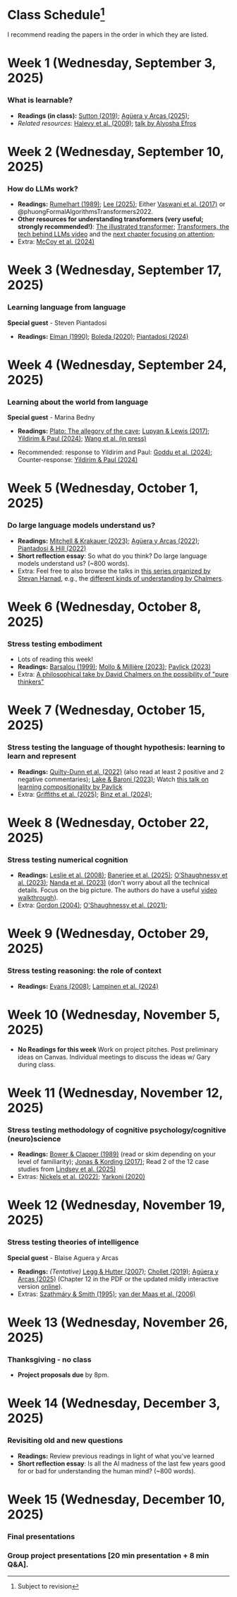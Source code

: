 # Class Schedule[^:1]

I recommend reading the papers in the order in which they are listed.

[^:1]: Subject to revision

# Week 1 (Wednesday, September 3, 2025)

### What is learnable?

* **Readings (in class):** <a href="javascript:void(0)" class="cite-pop" role="button" tabindex="0" data-ref="Sutton, R. (2019). The Bitter Lesson. &lt;em&gt;Cs&lt;/em&gt;. &lt;a href=&quot;https://www.cs.utexas.edu/~eunsol/courses/data/bitter_lesson.pdf&quot; target=&quot;_blank&quot; rel=&quot;noopener&quot;&gt;https://www.cs.utexas.edu/~eunsol/courses/data/bitter_lesson.pdf&lt;/a&gt;" data-plain="Sutton, R. (2019). The Bitter Lesson. Cs. https://www.cs.utexas.edu/~eunsol/courses/data/bitter_lesson.pdf">Sutton (2019)</a>; <a href="javascript:void(0)" class="cite-pop" role="button" tabindex="0" data-ref="Agüera y Arcas, B. (2025). What Is Intelligence?. &lt;a href=&quot;https://whatisintelligence.antikythera.org/introduction/&quot; target=&quot;_blank&quot; rel=&quot;noopener&quot;&gt;https://whatisintelligence.antikythera.org/introduction/&lt;/a&gt;" data-plain="Agüera y Arcas, B. (2025). What Is Intelligence?. https://whatisintelligence.antikythera.org/introduction/">Agüera y Arcas (2025)</a>; 
* *Related resources*: <a href="javascript:void(0)" class="cite-pop" role="button" tabindex="0" data-ref="Halevy, A., Norvig, P., &amp;amp; Pereira, F. (2009). The Unreasonable Effectiveness of Data. &lt;em&gt;IEEE Intelligent Systems&lt;/em&gt;, &lt;em&gt;24&lt;/em&gt;(2), 8–12. &lt;a href=&quot;https://doi.org/10.1109/MIS.2009.36&quot; target=&quot;_blank&quot; rel=&quot;noopener&quot;&gt;https://doi.org/10.1109/MIS.2009.36&lt;/a&gt;" data-plain="Halevy, A., Norvig, P., &amp; Pereira, F. (2009). The Unreasonable Effectiveness of Data. IEEE Intelligent Systems, 24(2), 8–12. https://doi.org/10.1109/MIS.2009.36">Halevy et al. (2009)</a>; [talk by Alyosha Efros](https://youtube.com/watch?v=R7qy2BY6mTk&list=PL2xTeGtUb-8B94jdWGT-chu4ucI7oEe_x&index=32&pp=iAQB)


# Week 2 (Wednesday, September 10, 2025)

### How do LLMs work?

* **Readings:** <a href="javascript:void(0)" class="cite-pop" role="button" tabindex="0" data-ref="Rumelhart, D. E. (1989). The Architecture of Mind: A Connectionist Approach. &lt;em&gt;Foundations of Cognitive Science&lt;/em&gt;, 133–159." data-plain="Rumelhart, D. E. (1989). The Architecture of Mind: A Connectionist Approach. Foundations of Cognitive Science, 133–159.">Rumelhart (1989)</a>; <a href="javascript:void(0)" class="cite-pop" role="button" tabindex="0" data-ref="Lee, T. B. (2025). Large Language Models, Explained with a Minimum of Math and Jargon. &lt;em&gt;Understandingai&lt;/em&gt;. &lt;a href=&quot;https://www.understandingai.org/p/large-language-models-explained-with&quot; target=&quot;_blank&quot; rel=&quot;noopener&quot;&gt;https://www.understandingai.org/p/large-language-models-explained-with&lt;/a&gt;" data-plain="Lee, T. B. (2025). Large Language Models, Explained with a Minimum of Math and Jargon. Understandingai. https://www.understandingai.org/p/large-language-models-explained-with">Lee (2025)</a>; Either <a href="javascript:void(0)" class="cite-pop" role="button" tabindex="0" data-ref="Vaswani, A., Shazeer, N., Parmar, N., Uszkoreit, J., Jones, L., Gomez, A. N., Kaiser, L., &amp;amp; Polosukhin, I. (2017). Attention Is All You Need. &lt;em&gt;arXiv&lt;/em&gt; 1706.03762. &lt;a href=&quot;https://doi.org/10.48550/arXiv.1706.03762&quot; target=&quot;_blank&quot; rel=&quot;noopener&quot;&gt;https://doi.org/10.48550/arXiv.1706.03762&lt;/a&gt;" data-plain="Vaswani, A., Shazeer, N., Parmar, N., Uszkoreit, J., Jones, L., Gomez, A. N., Kaiser, L., &amp; Polosukhin, I. (2017). Attention Is All You Need. arXiv 1706.03762. https://doi.org/10.48550/arXiv.1706.03762">Vaswani et al. (2017)</a> or @phuongFormalAlgorithmsTransformers2022. 
* **Other resources for understanding transformers (very useful; strongly recommended!)**: 
[The illustrated transformer](https://jalammar.github.io/illustrated-transformer/?utm_source=chatgpt.com); [Transformers, the tech behind LLMs video](https://www.youtube.com/watch?v=wjZofJX0v4M&ab_channel=3Blue1Brown) and the [next chapter focusing on attention](https://www.youtube.com/watch?v=eMlx5fFNoYc&ab_channel=3Blue1Brown); 
* Extra: <a href="javascript:void(0)" class="cite-pop" role="button" tabindex="0" data-ref="McCoy, R. T., Yao, S., Friedman, D., Hardy, M. D., &amp;amp; Griffiths, T. L. (2024). Embers of Autoregression Show How Large Language Models Are Shaped by the Problem They Are Trained to Solve. &lt;em&gt;Proceedings of the National Academy of Sciences&lt;/em&gt;, &lt;em&gt;121&lt;/em&gt;(41), e2322420121. &lt;a href=&quot;https://doi.org/10.1073/pnas.2322420121&quot; target=&quot;_blank&quot; rel=&quot;noopener&quot;&gt;https://doi.org/10.1073/pnas.2322420121&lt;/a&gt;" data-plain="McCoy, R. T., Yao, S., Friedman, D., Hardy, M. D., &amp; Griffiths, T. L. (2024). Embers of Autoregression Show How Large Language Models Are Shaped by the Problem They Are Trained to Solve. Proceedings of the National Academy of Sciences, 121(41), e2322420121. https://doi.org/10.1073/pnas.2322420121">McCoy et al. (2024)</a>

# Week 3 (Wednesday, September 17, 2025)

### Learning language from language

**Special guest** - Steven Piantadosi

* **Readings:** <a href="javascript:void(0)" class="cite-pop" role="button" tabindex="0" data-ref="Elman, J. (1990). Finding Structure in Time. &lt;em&gt;Cognitive Science&lt;/em&gt;, &lt;em&gt;14&lt;/em&gt;(2), 179–211. &lt;a href=&quot;ISI:A1990DK92500001&quot; target=&quot;_blank&quot; rel=&quot;noopener&quot;&gt;ISI:A1990DK92500001&lt;/a&gt;" data-plain="Elman, J. (1990). Finding Structure in Time. Cognitive Science, 14(2), 179–211. ISI:A1990DK92500001">Elman (1990)</a>; <a href="javascript:void(0)" class="cite-pop" role="button" tabindex="0" data-ref="Boleda, G. (2020). Distributional Semantics and Linguistic Theory. &lt;em&gt;Annual Review of Linguistics&lt;/em&gt;. &lt;a href=&quot;https://doi.org/10.1146/annurev-linguistics-011619-030303&quot; target=&quot;_blank&quot; rel=&quot;noopener&quot;&gt;https://doi.org/10.1146/annurev-linguistics-011619-030303&lt;/a&gt;" data-plain="Boleda, G. (2020). Distributional Semantics and Linguistic Theory. Annual Review of Linguistics. https://doi.org/10.1146/annurev-linguistics-011619-030303">Boleda (2020)</a>; <a href="javascript:void(0)" class="cite-pop" role="button" tabindex="0" data-ref="Piantadosi, S. T. (2024). Modern Language Models Refute Chomsky&amp;#x27;s Approach to Language. &lt;em&gt;From fieldwork to linguistic theory&lt;/em&gt;, 353–414. &lt;a href=&quot;https://zenodo.org/records/12665933&quot; target=&quot;_blank&quot; rel=&quot;noopener&quot;&gt;https://zenodo.org/records/12665933&lt;/a&gt;" data-plain="Piantadosi, S. T. (2024). Modern Language Models Refute Chomsky&#x27;s Approach to Language. From fieldwork to linguistic theory, 353–414. https://zenodo.org/records/12665933">Piantadosi (2024)</a> 

# Week 4 (Wednesday, September 24, 2025)

### Learning about the world from language 

**Special guest** - Marina Bedny

* **Readings:** [Plato: The allegory of the cave](https://scholar.harvard.edu/files/seyer/files/plato_republic_514b-518d_allegory-of-the-cave.pdf); <a href="javascript:void(0)" class="cite-pop" role="button" tabindex="0" data-ref="Lupyan, G. &amp;amp; Lewis, M. (2017). From Words-as-Mappings to Words-as-Cues: The Role of Language in Semantic Knowledge. &lt;em&gt;Language, Cognition and Neuroscience&lt;/em&gt;, &lt;em&gt;34&lt;/em&gt;(10), 1319–1337. &lt;a href=&quot;https://doi.org/10.1080/23273798.2017.1404114&quot; target=&quot;_blank&quot; rel=&quot;noopener&quot;&gt;https://doi.org/10.1080/23273798.2017.1404114&lt;/a&gt;" data-plain="Lupyan, G. &amp; Lewis, M. (2017). From Words-as-Mappings to Words-as-Cues: The Role of Language in Semantic Knowledge. Language, Cognition and Neuroscience, 34(10), 1319–1337. https://doi.org/10.1080/23273798.2017.1404114">Lupyan & Lewis (2017)</a>; <a href="javascript:void(0)" class="cite-pop" role="button" tabindex="0" data-ref="Yildirim, I. &amp;amp; Paul, L. A. (2024). From Task Structures to World Models: What Do LLMs Know?. &lt;em&gt;Trends in Cognitive Sciences&lt;/em&gt;, &lt;em&gt;28&lt;/em&gt;(5), 404–415. &lt;a href=&quot;https://doi.org/10.1016/j.tics.2024.02.008&quot; target=&quot;_blank&quot; rel=&quot;noopener&quot;&gt;https://doi.org/10.1016/j.tics.2024.02.008&lt;/a&gt;" data-plain="Yildirim, I. &amp; Paul, L. A. (2024). From Task Structures to World Models: What Do LLMs Know?. Trends in Cognitive Sciences, 28(5), 404–415. https://doi.org/10.1016/j.tics.2024.02.008">Yildirim & Paul (2024)</a>; <a href="javascript:void(0)" class="cite-pop" role="button" tabindex="0" data-ref="Wang, Z., Akshi, Keil, S., Kim, J. S., &amp;amp; Bedny, M. (in press). Constructing Meaning from Language: Visual Knowledge in People Born Blind and in Large Language Models. &lt;em&gt;Annual Review of Linguistics&lt;/em&gt;." data-plain="Wang, Z., Akshi, Keil, S., Kim, J. S., &amp; Bedny, M. (in press). Constructing Meaning from Language: Visual Knowledge in People Born Blind and in Large Language Models. Annual Review of Linguistics.">Wang et al. (in press)</a>

* Recommended: response to Yildirim and Paul: <a href="javascript:void(0)" class="cite-pop" role="button" tabindex="0" data-ref="Goddu, M. K., Noë, A., &amp;amp; Thompson, E. (2024). LLMs Don’t Know Anything: Reply to Yildirim and Paul. &lt;em&gt;Trends in Cognitive Sciences&lt;/em&gt;, &lt;em&gt;28&lt;/em&gt;(11), 963–964. &lt;a href=&quot;https://doi.org/10.1016/j.tics.2024.06.008&quot; target=&quot;_blank&quot; rel=&quot;noopener&quot;&gt;https://doi.org/10.1016/j.tics.2024.06.008&lt;/a&gt;" data-plain="Goddu, M. K., Noë, A., &amp; Thompson, E. (2024). LLMs Don’t Know Anything: Reply to Yildirim and Paul. Trends in Cognitive Sciences, 28(11), 963–964. https://doi.org/10.1016/j.tics.2024.06.008">Goddu et al. (2024)</a>; Counter-response: <a href="javascript:void(0)" class="cite-pop" role="button" tabindex="0" data-ref="Yildirim, I. &amp;amp; Paul, L. A. (2024). Response to Goddu et al.: New Ways of Characterizing and Acquiring Knowledge. &lt;em&gt;Trends in Cognitive Sciences&lt;/em&gt;, &lt;em&gt;28&lt;/em&gt;(11), 965–966. &lt;a href=&quot;https://doi.org/10.1016/j.tics.2024.08.004&quot; target=&quot;_blank&quot; rel=&quot;noopener&quot;&gt;https://doi.org/10.1016/j.tics.2024.08.004&lt;/a&gt;" data-plain="Yildirim, I. &amp; Paul, L. A. (2024). Response to Goddu et al.: New Ways of Characterizing and Acquiring Knowledge. Trends in Cognitive Sciences, 28(11), 965–966. https://doi.org/10.1016/j.tics.2024.08.004">Yildirim & Paul (2024)</a>

# Week 5 (Wednesday, October 1, 2025) 

### Do large language models understand us?

* **Readings:** <a href="javascript:void(0)" class="cite-pop" role="button" tabindex="0" data-ref="Mitchell, M. &amp;amp; Krakauer, D. C. (2023). The Debate over Understanding in AI’s Large Language Models. &lt;em&gt;Proceedings of the National Academy of Sciences&lt;/em&gt;, &lt;em&gt;120&lt;/em&gt;(13), e2215907120. &lt;a href=&quot;https://doi.org/10.1073/pnas.2215907120&quot; target=&quot;_blank&quot; rel=&quot;noopener&quot;&gt;https://doi.org/10.1073/pnas.2215907120&lt;/a&gt;" data-plain="Mitchell, M. &amp; Krakauer, D. C. (2023). The Debate over Understanding in AI’s Large Language Models. Proceedings of the National Academy of Sciences, 120(13), e2215907120. https://doi.org/10.1073/pnas.2215907120">Mitchell & Krakauer (2023)</a>; <a href="javascript:void(0)" class="cite-pop" role="button" tabindex="0" data-ref="Agüera y Arcas, B. (2022). Do Large Language Models Understand Us?. &lt;em&gt;Medium&lt;/em&gt;. &lt;a href=&quot;https://medium.com/@blaisea/do-large-language-models-understand-us-6f881d6d8e75&quot; target=&quot;_blank&quot; rel=&quot;noopener&quot;&gt;https://medium.com/@blaisea/do-large-language-models-understand-us-6f881d6d8e75&lt;/a&gt;" data-plain="Agüera y Arcas, B. (2022). Do Large Language Models Understand Us?. Medium. https://medium.com/@blaisea/do-large-language-models-understand-us-6f881d6d8e75">Agüera y Arcas (2022)</a>; <a href="javascript:void(0)" class="cite-pop" role="button" tabindex="0" data-ref="Piantadosi, S. T. &amp;amp; Hill, F. (2022). Meaning without Reference in Large Language Models. &lt;em&gt;arXiv&lt;/em&gt; 2208.02957. &lt;a href=&quot;https://doi.org/10.48550/arXiv.2208.02957&quot; target=&quot;_blank&quot; rel=&quot;noopener&quot;&gt;https://doi.org/10.48550/arXiv.2208.02957&lt;/a&gt;" data-plain="Piantadosi, S. T. &amp; Hill, F. (2022). Meaning without Reference in Large Language Models. arXiv 2208.02957. https://doi.org/10.48550/arXiv.2208.02957">Piantadosi & Hill (2022)</a>
* **Short reflection essay**: So what do you think? Do large language models understand us? (~800 words).
* Extra: Feel free to also browse the talks in [this series organized by Stevan Harnad](https://skywritingspress.ca/), e.g., the [different kinds of understanding by Chalmers](https://www.youtube.com/watch?v=yyRzTL201zI&list=PL2xTeGtUb-8B94jdWGT-chu4ucI7oEe_x&index=24&pp=iAQB). 

# Week 6 (Wednesday, October 8, 2025) 

### Stress testing embodiment
* Lots of reading this week! 
* **Readings:** <a href="javascript:void(0)" class="cite-pop" role="button" tabindex="0" data-ref="Barsalou, L. (1999). Perceptual Symbol Systems. &lt;em&gt;The Behavioral and Brain Sciences&lt;/em&gt;, &lt;em&gt;22&lt;/em&gt;(4), 577-609; discussion 610-660. &lt;a href=&quot;http://www.ncbi.nlm.nih.gov/pubmed/11301525&quot; target=&quot;_blank&quot; rel=&quot;noopener&quot;&gt;http://www.ncbi.nlm.nih.gov/pubmed/11301525&lt;/a&gt;" data-plain="Barsalou, L. (1999). Perceptual Symbol Systems. The Behavioral and Brain Sciences, 22(4), 577-609; discussion 610-660. http://www.ncbi.nlm.nih.gov/pubmed/11301525">Barsalou (1999)</a>; <a href="javascript:void(0)" class="cite-pop" role="button" tabindex="0" data-ref="Mollo, D. C. &amp;amp; Millière, R. (2023). The Vector Grounding Problem. &lt;em&gt;arXiv&lt;/em&gt; 2304.01481. &lt;a href=&quot;https://doi.org/10.48550/arXiv.2304.01481&quot; target=&quot;_blank&quot; rel=&quot;noopener&quot;&gt;https://doi.org/10.48550/arXiv.2304.01481&lt;/a&gt;" data-plain="Mollo, D. C. &amp; Millière, R. (2023). The Vector Grounding Problem. arXiv 2304.01481. https://doi.org/10.48550/arXiv.2304.01481">Mollo & Millière (2023)</a>; <a href="javascript:void(0)" class="cite-pop" role="button" tabindex="0" data-ref="Pavlick, E. (2023). Symbols and Grounding in Large Language Models. &lt;em&gt;Philosophical Transactions of the Royal Society A: Mathematical, Physical and Engineering Sciences&lt;/em&gt;, &lt;em&gt;381&lt;/em&gt;(2251), 20220041. &lt;a href=&quot;https://doi.org/10.1098/rsta.2022.0041&quot; target=&quot;_blank&quot; rel=&quot;noopener&quot;&gt;https://doi.org/10.1098/rsta.2022.0041&lt;/a&gt;" data-plain="Pavlick, E. (2023). Symbols and Grounding in Large Language Models. Philosophical Transactions of the Royal Society A: Mathematical, Physical and Engineering Sciences, 381(2251), 20220041. https://doi.org/10.1098/rsta.2022.0041">Pavlick (2023)</a>
* Extra: [A philosophical take by David Chalmers on the possibility of "pure thinkers"](https://philpapers.org/archive/CHADTR.pdf)

# Week 7 (Wednesday, October 15, 2025) 

### Stress testing the language of thought hypothesis: learning to learn and represent

* **Readings:** <a href="javascript:void(0)" class="cite-pop" role="button" tabindex="0" data-ref="Quilty-Dunn, J., Porot, N., &amp;amp; Mandelbaum, E. (2022). The Best Game in Town: The Re-Emergence of the Language of Thought Hypothesis Across the Cognitive Sciences. &lt;em&gt;The Behavioral and Brain Sciences&lt;/em&gt;, 1–55. &lt;a href=&quot;https://doi.org/10.1017/S0140525X22002849&quot; target=&quot;_blank&quot; rel=&quot;noopener&quot;&gt;https://doi.org/10.1017/S0140525X22002849&lt;/a&gt;" data-plain="Quilty-Dunn, J., Porot, N., &amp; Mandelbaum, E. (2022). The Best Game in Town: The Re-Emergence of the Language of Thought Hypothesis Across the Cognitive Sciences. The Behavioral and Brain Sciences, 1–55. https://doi.org/10.1017/S0140525X22002849">Quilty-Dunn et al. (2022)</a> (also read at least 2 positive and 2 negative commentaries); <a href="javascript:void(0)" class="cite-pop" role="button" tabindex="0" data-ref="Lake, B. M. &amp;amp; Baroni, M. (2023). Human-like Systematic Generalization through a Meta-Learning Neural Network. &lt;em&gt;Nature&lt;/em&gt;, &lt;em&gt;623&lt;/em&gt;(7985), 115–121. &lt;a href=&quot;https://doi.org/10.1038/s41586-023-06668-3&quot; target=&quot;_blank&quot; rel=&quot;noopener&quot;&gt;https://doi.org/10.1038/s41586-023-06668-3&lt;/a&gt;" data-plain="Lake, B. M. &amp; Baroni, M. (2023). Human-like Systematic Generalization through a Meta-Learning Neural Network. Nature, 623(7985), 115–121. https://doi.org/10.1038/s41586-023-06668-3">Lake & Baroni (2023)</a>; Watch [this talk on learning compositionality by Pavlick](https://www.youtube.com/watch?v=6gSYMX3I5Bs&ab_channel=KempnerInstituteatHarvardUniversity)
* Extra: <a href="javascript:void(0)" class="cite-pop" role="button" tabindex="0" data-ref="Griffiths, T. L., Lake, B. M., McCoy, R. T., Pavlick, E., &amp;amp; Webb, T. W. (2025). Whither Symbols in the Era of Advanced Neural Networks?. &lt;em&gt;arXiv&lt;/em&gt; 2508.05776. &lt;a href=&quot;https://doi.org/10.48550/arXiv.2508.05776&quot; target=&quot;_blank&quot; rel=&quot;noopener&quot;&gt;https://doi.org/10.48550/arXiv.2508.05776&lt;/a&gt;" data-plain="Griffiths, T. L., Lake, B. M., McCoy, R. T., Pavlick, E., &amp; Webb, T. W. (2025). Whither Symbols in the Era of Advanced Neural Networks?. arXiv 2508.05776. https://doi.org/10.48550/arXiv.2508.05776">Griffiths et al. (2025)</a>; <a href="javascript:void(0)" class="cite-pop" role="button" tabindex="0" data-ref="Binz, M., Dasgupta, I., Jagadish, A. K., Botvinick, M., Wang, J. X., &amp;amp; Schulz, E. (2024). Meta-Learned Models of Cognition. &lt;em&gt;Behavioral and Brain Sciences&lt;/em&gt;, &lt;em&gt;47&lt;/em&gt;, e147. &lt;a href=&quot;https://doi.org/10.1017/S0140525X23003266&quot; target=&quot;_blank&quot; rel=&quot;noopener&quot;&gt;https://doi.org/10.1017/S0140525X23003266&lt;/a&gt;" data-plain="Binz, M., Dasgupta, I., Jagadish, A. K., Botvinick, M., Wang, J. X., &amp; Schulz, E. (2024). Meta-Learned Models of Cognition. Behavioral and Brain Sciences, 47, e147. https://doi.org/10.1017/S0140525X23003266">Binz et al. (2024)</a>; 

# Week 8 (Wednesday, October 22, 2025) 

### Stress testing numerical cognition

* **Readings:** <a href="javascript:void(0)" class="cite-pop" role="button" tabindex="0" data-ref="Leslie, A. M., Gelman, R., &amp;amp; Gallistel, C. (2008). The Generative Basis of Natural Number Concepts. &lt;em&gt;Trends in cognitive sciences&lt;/em&gt;, &lt;em&gt;12&lt;/em&gt;(6), 213–218." data-plain="Leslie, A. M., Gelman, R., &amp; Gallistel, C. (2008). The Generative Basis of Natural Number Concepts. Trends in cognitive sciences, 12(6), 213–218.">Leslie et al. (2008)</a>; <a href="javascript:void(0)" class="cite-pop" role="button" tabindex="0" data-ref="Banerjee, A. V., Bhattacharjee, S., Chattopadhyay, R., Duflo, E., Ganimian, A. J., Rajah, K., &amp;amp; Spelke, E. S. (2025). Children’s Arithmetic Skills Do Not Transfer between Applied and Academic Mathematics. &lt;em&gt;Nature&lt;/em&gt;, &lt;em&gt;639&lt;/em&gt;(8055), 673–681. &lt;a href=&quot;https://doi.org/10.1038/s41586-024-08502-w&quot; target=&quot;_blank&quot; rel=&quot;noopener&quot;&gt;https://doi.org/10.1038/s41586-024-08502-w&lt;/a&gt;" data-plain="Banerjee, A. V., Bhattacharjee, S., Chattopadhyay, R., Duflo, E., Ganimian, A. J., Rajah, K., &amp; Spelke, E. S. (2025). Children’s Arithmetic Skills Do Not Transfer between Applied and Academic Mathematics. Nature, 639(8055), 673–681. https://doi.org/10.1038/s41586-024-08502-w">Banerjee et al. (2025)</a>; <a href="javascript:void(0)" class="cite-pop" role="button" tabindex="0" data-ref="O’Shaughnessy, D. M., Cruz Cordero, T., Mollica, F., Boni, I., Jara-Ettinger, J., Gibson, E., &amp;amp; Piantadosi, S. T. (2023). Diverse Mathematical Knowledge among Indigenous Amazonians. &lt;em&gt;Proceedings of the National Academy of Sciences&lt;/em&gt;, &lt;em&gt;120&lt;/em&gt;(35), e2215999120. &lt;a href=&quot;https://doi.org/10.1073/pnas.2215999120&quot; target=&quot;_blank&quot; rel=&quot;noopener&quot;&gt;https://doi.org/10.1073/pnas.2215999120&lt;/a&gt;" data-plain="O’Shaughnessy, D. M., Cruz Cordero, T., Mollica, F., Boni, I., Jara-Ettinger, J., Gibson, E., &amp; Piantadosi, S. T. (2023). Diverse Mathematical Knowledge among Indigenous Amazonians. Proceedings of the National Academy of Sciences, 120(35), e2215999120. https://doi.org/10.1073/pnas.2215999120">O’Shaughnessy et al. (2023)</a>; <a href="javascript:void(0)" class="cite-pop" role="button" tabindex="0" data-ref="Nanda, N., Chan, L., Lieberum, T., Smith, J., &amp;amp; Steinhardt, J. (2023). Progress Measures for Grokking via Mechanistic Interpretability. &lt;em&gt;arXiv&lt;/em&gt; 2301.05217. &lt;a href=&quot;https://doi.org/10.48550/arXiv.2301.05217&quot; target=&quot;_blank&quot; rel=&quot;noopener&quot;&gt;https://doi.org/10.48550/arXiv.2301.05217&lt;/a&gt;" data-plain="Nanda, N., Chan, L., Lieberum, T., Smith, J., &amp; Steinhardt, J. (2023). Progress Measures for Grokking via Mechanistic Interpretability. arXiv 2301.05217. https://doi.org/10.48550/arXiv.2301.05217">Nanda et al. (2023)</a> (don't worry about all the technical details. Focus on the big picture. The authors do have a useful [video walkthrough](https://www.youtube.com/watch?v=IHikLL8ULa4&ab_channel=NeelNanda)).
* Extra: <a href="javascript:void(0)" class="cite-pop" role="button" tabindex="0" data-ref="Gordon, P. (2004). Numerical Cognition without Words: Evidence from Amazonia. &lt;em&gt;Science&lt;/em&gt;, &lt;em&gt;306&lt;/em&gt;(5695), 496–499." data-plain="Gordon, P. (2004). Numerical Cognition without Words: Evidence from Amazonia. Science, 306(5695), 496–499.">Gordon (2004)</a>; <a href="javascript:void(0)" class="cite-pop" role="button" tabindex="0" data-ref="O&amp;#x27;Shaughnessy, D. M., Gibson, E., &amp;amp; Piantadosi, S. T. (2021). The Cultural Origins of Number. &lt;em&gt;Psychological Review&lt;/em&gt;. &lt;a href=&quot;http://colala.berkeley.edu/papers/oshaughnessy2021cultural.pdf&quot; target=&quot;_blank&quot; rel=&quot;noopener&quot;&gt;http://colala.berkeley.edu/papers/oshaughnessy2021cultural.pdf&lt;/a&gt;" data-plain="O&#x27;Shaughnessy, D. M., Gibson, E., &amp; Piantadosi, S. T. (2021). The Cultural Origins of Number. Psychological Review. http://colala.berkeley.edu/papers/oshaughnessy2021cultural.pdf">O'Shaughnessy et al. (2021)</a>; 

# Week 9 (Wednesday, October 29, 2025) 

### Stress testing reasoning: the role of context

* **Readings:** <a href="javascript:void(0)" class="cite-pop" role="button" tabindex="0" data-ref="Evans, J. S. B. T. (2008). Dual-Processing Accounts of Reasoning, Judgment, and Social Cognition. &lt;em&gt;Annual Review of Psychology&lt;/em&gt;, &lt;em&gt;59&lt;/em&gt;(1), 255–278. &lt;a href=&quot;https://doi.org/10.1146/annurev.psych.59.103006.093629&quot; target=&quot;_blank&quot; rel=&quot;noopener&quot;&gt;https://doi.org/10.1146/annurev.psych.59.103006.093629&lt;/a&gt;" data-plain="Evans, J. S. B. T. (2008). Dual-Processing Accounts of Reasoning, Judgment, and Social Cognition. Annual Review of Psychology, 59(1), 255–278. https://doi.org/10.1146/annurev.psych.59.103006.093629">Evans (2008)</a>; <a href="javascript:void(0)" class="cite-pop" role="button" tabindex="0" data-ref="Lampinen, A. K., Dasgupta, I., Chan, S. C. Y., Sheahan, H. R., Creswell, A., Kumaran, D., McClelland, J. L., &amp;amp; Hill, F. (2024). Language Models, like Humans, Show Content Effects on Reasoning Tasks. &lt;em&gt;PNAS nexus&lt;/em&gt;, &lt;em&gt;3&lt;/em&gt;(7), pgae233. &lt;a href=&quot;https://doi.org/10.1093/pnasnexus/pgae233&quot; target=&quot;_blank&quot; rel=&quot;noopener&quot;&gt;https://doi.org/10.1093/pnasnexus/pgae233&lt;/a&gt;" data-plain="Lampinen, A. K., Dasgupta, I., Chan, S. C. Y., Sheahan, H. R., Creswell, A., Kumaran, D., McClelland, J. L., &amp; Hill, F. (2024). Language Models, like Humans, Show Content Effects on Reasoning Tasks. PNAS nexus, 3(7), pgae233. https://doi.org/10.1093/pnasnexus/pgae233">Lampinen et al. (2024)</a>

# Week 10 (Wednesday, November 5, 2025) 

* **No Readings for this week** Work on project pitches. Post preliminary ideas on Canvas. Individual meetings to discuss the ideas w/ Gary during class.

# Week 11 (Wednesday, November 12, 2025) 

### Stress testing methodology of cognitive psychology/cognitive (neuro)science

* **Readings:** 
<a href="javascript:void(0)" class="cite-pop" role="button" tabindex="0" data-ref="Bower, G. H. &amp;amp; Clapper, J. P. (1989). Experimental Methods in Cognitive Science. &lt;em&gt;Foundations of Cognitive Science&lt;/em&gt;, 245–300." data-plain="Bower, G. H. &amp; Clapper, J. P. (1989). Experimental Methods in Cognitive Science. Foundations of Cognitive Science, 245–300.">Bower & Clapper (1989)</a> (read or skim depending on your level of familiarity); <a href="javascript:void(0)" class="cite-pop" role="button" tabindex="0" data-ref="Jonas, E. &amp;amp; Kording, K. P. (2017). Could a Neuroscientist Understand a Microprocessor?. &lt;em&gt;PLOS Computational Biology&lt;/em&gt;, &lt;em&gt;13&lt;/em&gt;(1), e1005268. &lt;a href=&quot;https://doi.org/10.1371/journal.pcbi.1005268&quot; target=&quot;_blank&quot; rel=&quot;noopener&quot;&gt;https://doi.org/10.1371/journal.pcbi.1005268&lt;/a&gt;" data-plain="Jonas, E. &amp; Kording, K. P. (2017). Could a Neuroscientist Understand a Microprocessor?. PLOS Computational Biology, 13(1), e1005268. https://doi.org/10.1371/journal.pcbi.1005268">Jonas & Kording (2017)</a>; Read 2 of the 12 case studies from <a href="javascript:void(0)" class="cite-pop" role="button" tabindex="0" data-ref="Lindsey, J., Gurnee, W., Ameisen, E., Chen, B., Pearce, A., Turner, N. L., Citro, C., Abrahams, D., Carter, S., Hosmer, B., Marcus, J., Sklar, M., Templeton, A., Bricken, T., McDougall, C., Cunningham, H., Henighan, T., Jermyn, A., Jones, A., Persic, A., Qi, Z., Thompson, T. B., Zimmerman, S., Rivoire, K., Conerly, T., Olah, C., &amp;amp; Batson, J. (2025). On the Biology of a Large Language Model. &lt;em&gt;Transformer Circuits&lt;/em&gt;. &lt;a href=&quot;https://transformer-circuits.pub/2025/attribution-graphs/biology.html&quot; target=&quot;_blank&quot; rel=&quot;noopener&quot;&gt;https://transformer-circuits.pub/2025/attribution-graphs/biology.html&lt;/a&gt;" data-plain="Lindsey, J., Gurnee, W., Ameisen, E., Chen, B., Pearce, A., Turner, N. L., Citro, C., Abrahams, D., Carter, S., Hosmer, B., Marcus, J., Sklar, M., Templeton, A., Bricken, T., McDougall, C., Cunningham, H., Henighan, T., Jermyn, A., Jones, A., Persic, A., Qi, Z., Thompson, T. B., Zimmerman, S., Rivoire, K., Conerly, T., Olah, C., &amp; Batson, J. (2025). On the Biology of a Large Language Model. Transformer Circuits. https://transformer-circuits.pub/2025/attribution-graphs/biology.html">Lindsey et al. (2025)</a>
* Extras: <a href="javascript:void(0)" class="cite-pop" role="button" tabindex="0" data-ref="Nickels, L., Fischer-Baum, S., &amp;amp; Best, W. (2022). Single Case Studies Are a Powerful Tool for Developing, Testing and Extending Theories. &lt;em&gt;Nature Reviews Psychology&lt;/em&gt;, &lt;em&gt;1&lt;/em&gt;(12), 733–747. &lt;a href=&quot;https://doi.org/10.1038/s44159-022-00127-y&quot; target=&quot;_blank&quot; rel=&quot;noopener&quot;&gt;https://doi.org/10.1038/s44159-022-00127-y&lt;/a&gt;" data-plain="Nickels, L., Fischer-Baum, S., &amp; Best, W. (2022). Single Case Studies Are a Powerful Tool for Developing, Testing and Extending Theories. Nature Reviews Psychology, 1(12), 733–747. https://doi.org/10.1038/s44159-022-00127-y">Nickels et al. (2022)</a>; <a href="javascript:void(0)" class="cite-pop" role="button" tabindex="0" data-ref="Yarkoni, T. (2020). The Generalizability Crisis. &lt;em&gt;The Behavioral and Brain Sciences&lt;/em&gt;, &lt;em&gt;45&lt;/em&gt;, e1. &lt;a href=&quot;https://doi.org/10.1017/S0140525X20001685&quot; target=&quot;_blank&quot; rel=&quot;noopener&quot;&gt;https://doi.org/10.1017/S0140525X20001685&lt;/a&gt;" data-plain="Yarkoni, T. (2020). The Generalizability Crisis. The Behavioral and Brain Sciences, 45, e1. https://doi.org/10.1017/S0140525X20001685">Yarkoni (2020)</a>

# Week 12 (Wednesday, November 19, 2025) 

### Stress testing theories of intelligence

**Special guest** - Blaise Aguera y Arcas 

* **Readings:** *(Tentative)* <a href="javascript:void(0)" class="cite-pop" role="button" tabindex="0" data-ref="Legg, S. &amp;amp; Hutter, M. (2007). A Collection of Definitions of Intelligence. &lt;em&gt;arXiv&lt;/em&gt; 0706.3639. &lt;a href=&quot;https://doi.org/10.48550/arXiv.0706.3639&quot; target=&quot;_blank&quot; rel=&quot;noopener&quot;&gt;https://doi.org/10.48550/arXiv.0706.3639&lt;/a&gt;" data-plain="Legg, S. &amp; Hutter, M. (2007). A Collection of Definitions of Intelligence. arXiv 0706.3639. https://doi.org/10.48550/arXiv.0706.3639">Legg & Hutter (2007)</a>; <a href="javascript:void(0)" class="cite-pop" role="button" tabindex="0" data-ref="Chollet, F. (2019). On the Measure of Intelligence. &lt;em&gt;arXiv&lt;/em&gt; 1911.01547. &lt;a href=&quot;https://doi.org/10.48550/arXiv.1911.01547&quot; target=&quot;_blank&quot; rel=&quot;noopener&quot;&gt;https://doi.org/10.48550/arXiv.1911.01547&lt;/a&gt;" data-plain="Chollet, F. (2019). On the Measure of Intelligence. arXiv 1911.01547. https://doi.org/10.48550/arXiv.1911.01547">Chollet (2019)</a>; <a href="javascript:void(0)" class="cite-pop" role="button" tabindex="0" data-ref="Agüera y Arcas, B. (2025). What Is Intelligence?: Lessons from AI About Evolution, Computing, and Minds. {MIT} Press. &lt;a href=&quot;https://mitpress.mit.edu/9780262049955/what-is-intelligence/&quot; target=&quot;_blank&quot; rel=&quot;noopener&quot;&gt;https://mitpress.mit.edu/9780262049955/what-is-intelligence/&lt;/a&gt;" data-plain="Agüera y Arcas, B. (2025). What Is Intelligence?: Lessons from AI About Evolution, Computing, and Minds. {MIT} Press. https://mitpress.mit.edu/9780262049955/what-is-intelligence/">Agüera y Arcas (2025)</a> (Chapter 12 in the PDF or the updated mildly interactive version [online](https://whatisintelligence.antikythera.org/chapter-10/#periodization)).
* Extras: <a href="javascript:void(0)" class="cite-pop" role="button" tabindex="0" data-ref="Szathmáry, E. &amp;amp; Smith, J. M. (1995). The Major Evolutionary Transitions. &lt;em&gt;Nature&lt;/em&gt;, &lt;em&gt;374&lt;/em&gt;(6519), 227–232. &lt;a href=&quot;http://joelvelasco.net/teaching/167win10/szathmary%20and%20maynard%20smith%2095-major%20evo%20transitions.pdf&quot; target=&quot;_blank&quot; rel=&quot;noopener&quot;&gt;http://joelvelasco.net/teaching/167win10/szathmary%20and%20maynard%20smith%2095-major%20evo%20transitions.pdf&lt;/a&gt;" data-plain="Szathmáry, E. &amp; Smith, J. M. (1995). The Major Evolutionary Transitions. Nature, 374(6519), 227–232. http://joelvelasco.net/teaching/167win10/szathmary%20and%20maynard%20smith%2095-major%20evo%20transitions.pdf">Szathmáry & Smith (1995)</a>; <a href="javascript:void(0)" class="cite-pop" role="button" tabindex="0" data-ref="van der Maas, H. L. J., Dolan, C. V., Grasman, R. P. P. P., Wicherts, J. M., Huizenga, H. M., &amp;amp; Raijmakers, M. E. J. (2006). A Dynamical Model of General Intelligence: The Positive Manifold of Intelligence by Mutualism. &lt;em&gt;Psychological Review&lt;/em&gt;, &lt;em&gt;113&lt;/em&gt;(4), 842–861. &lt;a href=&quot;https://doi.org/10.1037/0033-295X.113.4.842&quot; target=&quot;_blank&quot; rel=&quot;noopener&quot;&gt;https://doi.org/10.1037/0033-295X.113.4.842&lt;/a&gt;" data-plain="van der Maas, H. L. J., Dolan, C. V., Grasman, R. P. P. P., Wicherts, J. M., Huizenga, H. M., &amp; Raijmakers, M. E. J. (2006). A Dynamical Model of General Intelligence: The Positive Manifold of Intelligence by Mutualism. Psychological Review, 113(4), 842–861. https://doi.org/10.1037/0033-295X.113.4.842">van der Maas et al. (2006)</a>

# Week 13 (Wednesday, November 26, 2025) 

### Thanksgiving - no class

* **Project proposals due** by 8pm.

# Week 14 (Wednesday, December 3, 2025) 

### Revisiting old and new questions

* **Readings:** Review previous readings in light of what you've learned
* **Short reflection essay**: Is all the AI madness of the last few years good for or bad for understanding the human mind? (~800 words).

# Week 15 (Wednesday, December 10, 2025) 

### Final presentations

### Group project presentations [20 min presentation + 8 min Q&A].